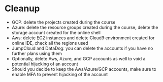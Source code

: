 # Cleanup

* GCP: delete the projects created during the course
* Azure: delete the resource groups created during the course, delete the storage account created for the online shell
* Aws: delete EC2 instances and delete Cloud9 environment created for online IDE, check all the regions used
* JumpCloud and DataDog: you can delete the accounts if you have no further plans using them
* Optionally, delete Aws, Azure, and GCP accounts as well to void a potential hijacking of an account
* Should you decide to keep the Aws/Azure/GCP accounts, make sure to enable MFA to prevent hijacking of the account

